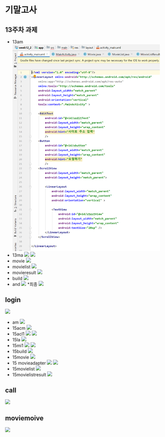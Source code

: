 # 기말고사

## 13주차 과제
* 13am
<img width="" height="" src="./13am.PNG"></img>
* 13ma
<img width="" height="" src="./Png/13ma1.PNG"></img>
<img width="" height="" src="./Png/13ma2.PNG"></img>
* movie
<img width="" height="" src="./Png/13moviejava.PNG"></img>
* movielist
<img width="" height="" src="./Png/13movielist.PNG"></img>
* movieresult
<img width="" height="" src="./Png/13movieresult.PNG"></img>
* build
<img width="" height="" src="./Png/13build.PNG"></img>
* and
<img width="" height="" src="./Png/13and.PNG"></img>
*최종
<img width="" height="" src="./Png/13.png"></img>

## login
<img width="" height="" src="./Png/login.png"></img>
* am
<img width="" height="" src="./Png/15am.PNG"></img>
* 15acm
<img width="" height="" src="./Png/15acm.PNG"></img>
* 15acl1
<img width="" height="" src="./Png/15acl1.PNG"></img>
<img width="" height="" src="./Png/15acl2.PNG"></img>
* 15la
<img width="" height="" src="./Png/15la.PNG"></img>
* 15mi1
<img width="" height="" src="./Png/15mi1.PNG"></img>
<img width="" height="" src="./Png/15mi2.PNG"></img>
* 15build
<img width="" height="" src="./Png/15build.PNG"></img>
* 15movie
<img width="" height="" src="./Png/15movie.PNG"></img>
* 15 movieadapter
<img width="" height="" src="./Png/15movieapater.PNG"></img>
<img width="" height="" src="./Png/15movieapater2.PNG"></img>
* 15movielist
<img width="" height="" src="./Png/15movielist.PNG"></img>
* 15movielistresult
<img width="" height="" src="./Png/15movielistresult.PNG"></img>


## call
<img width="" height="" src="./Png/call.png"></img>

## moviemoive
<img width="" height="" src="./Png/moviemovie.png"></img>
